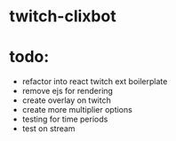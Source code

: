 # twitch-clixbot

# todo:

- refactor into react twitch ext boilerplate
- remove ejs for rendering
- create overlay on twitch
- create more multiplier options
- testing for time periods
- test on stream

